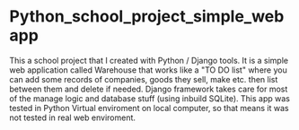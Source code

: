 # Python_school_project_simple_webapp

This a school project that I created with Python / Django tools. 
It is a simple web application called Warehouse that works like a "TO DO list" where you can add some records of companies, goods they sell, make etc. then list between them and delete if needed.
Django framework takes care for most of the manage logic and database stuff (using inbuild SQLite).
This app was tested in Python Virtual enviroment on local computer, so that means it was not tested in real web enviroment.
